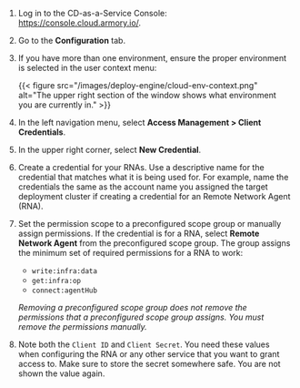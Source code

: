 1. Log in to the CD-as-a-Service Console: https://console.cloud.armory.io/.
2. Go to the **Configuration** tab.
3. If you have more than one environment, ensure the proper environment is selected in the user context menu:

   {{< figure src="/images/deploy-engine/cloud-env-context.png" alt="The upper right section of the window shows what environment you are currently in." >}}

4. In the left navigation menu, select **Access Management > Client Credentials**.
5. In the upper right corner, select **New Credential**.
6. Create a credential for your RNAs. Use a descriptive name for the credential that matches what it is being used for. For example, name the credentials the same as the account name you assigned the target deployment cluster if creating a credential for an Remote Network Agent (RNA).
7. Set the permission scope to a preconfigured scope group or manually assign permissions. If the credential is for a RNA, select **Remote Network Agent** from the preconfigured scope group. The group assigns the minimum set of required permissions for a RNA to work:

   - `write:infra:data`
   - `get:infra:op`
   - `connect:agentHub`

   _Removing a preconfigured scope group does not remove the permissions that a preconfigured scope group assigns. You must remove the permissions manually._

8. Note both the `Client ID` and `Client Secret`. You need these values when configuring the RNA or any other service that you want to grant access to. Make sure to store the secret somewhere safe. You are not shown the value again.
